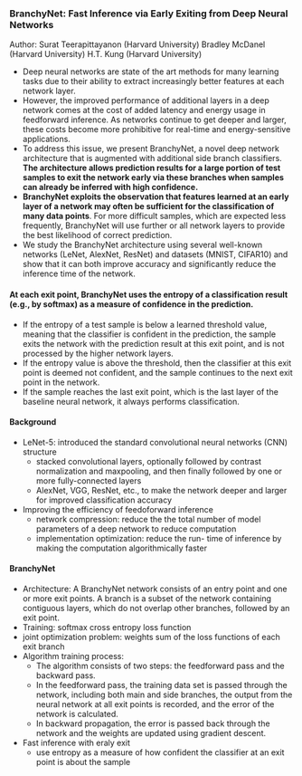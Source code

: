 ### BranchyNet: Fast Inference via Early Exiting from Deep Neural Networks

Author: Surat Teerapittayanon (Harvard University) Bradley McDanel (Harvard University) H.T. Kung (Harvard University)

 - Deep neural networks are state of the art methods for many learning tasks due to their ability to extract increasingly better features at each network layer. 
 - However, the improved performance of additional layers in a deep network comes at the cost of added latency and energy usage in feedforward inference. As networks continue to get deeper and larger, these costs become more prohibitive for real-time and energy-sensitive applications. 
 - To address this issue, we present BranchyNet, a novel deep network architecture that is augmented with additional side branch classifiers. **The architecture allows prediction results for a large portion of test samples to exit the network early via these branches when samples can already be inferred with high confidence.** 
 - **BranchyNet exploits the observation that features learned at an early layer of a network may often be sufficient for the classification of many data points**. For more difficult samples, which are expected less frequently, BranchyNet will use further or all network layers to provide the best likelihood of correct prediction. 
 - We study the BranchyNet architecture using several well-known networks (LeNet, AlexNet, ResNet) and datasets (MNIST, CIFAR10) and show that it can both improve accuracy and significantly reduce the inference time of the network.

#### At each exit point, BranchyNet uses the **entropy of a classification result** (e.g., by softmax) as a measure of confidence in the prediction.
 - If the entropy of a test sample is below a learned threshold value, meaning that the classifier is confident in the prediction, the sample exits the network with the prediction result at this exit point, and is not processed by the higher network layers. 
 - If the entropy value is above the threshold, then the classifier at this exit point is deemed not confident, and the sample continues to the next exit point in the network. 
 - If the sample reaches the last exit point, which is the last layer of the baseline neural network, it always performs classification.

#### Background
 - LeNet-5: introduced the standard convolutional neural networks (CNN) structure
   - stacked convolutional layers, optionally followed by contrast normalization and maxpooling, and then finally followed by one or more fully-connected layers
   - AlexNet, VGG, ResNet, etc., to make the network deeper and larger for improved classification accuracy
 - Improving the efficiency of feedoforward inference
   - network compression: reduce the the total number of model parameters of a deep network to reduce computation 
   - implementation optimization: reduce the run- time of inference by making the computation algorithmically faster

#### BranchyNet
 - Architecture: A BranchyNet network consists of an entry point and one or more exit points. A branch is a subset of the network containing contiguous layers, which do not overlap other branches, followed by an exit point.
 - Training: softmax cross entropy loss function
 - joint optimization problem: weights sum of the loss functions of each exit branch
 - Algorithm training process: 
   - The algorithm consists of two steps: the feedforward pass and the backward pass. 
   - In the feedforward pass, the training data set is passed through the network, including both main and side branches, the output from the neural network at all exit points is recorded, and the error of the network is calculated. 
   - In backward propagation, the error is passed back through the network and the weights are updated using gradient descent.
 - Fast inference with eraly exit
   - use entropy as a measure of how confident the classifier at an exit point is about the sample